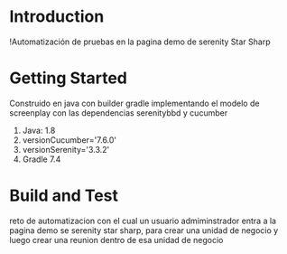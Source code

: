 # Introduction 
!Automatización de pruebas en la pagina demo de serenity Star Sharp 

# Getting Started
Construido en java con builder gradle implementando el modelo de screenplay con las dependencias serenitybbd y cucumber

1. Java: 1.8
2. versionCucumber='7.6.0'
3. versionSerenity='3.3.2'
4. Gradle 7.4

# Build and Test
reto de automatizacion con el cual un usuario admiminstrador entra a la pagina demo se serenity star sharp, para crear una unidad de negocio y 
luego crear una reunion dentro de esa unidad de negocio
